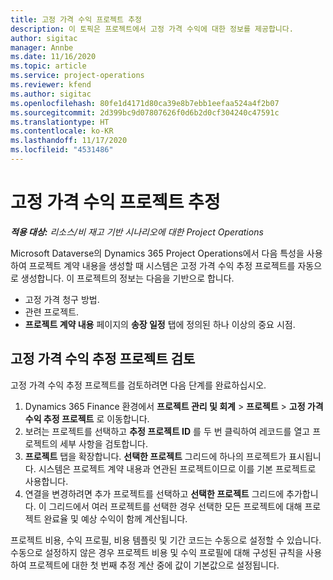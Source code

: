 ```yaml
---
title: 고정 가격 수익 프로젝트 추정
description: 이 토픽은 프로젝트에서 고정 가격 수익에 대한 정보를 제공합니다.
author: sigitac
manager: Annbe
ms.date: 11/16/2020
ms.topic: article
ms.service: project-operations
ms.reviewer: kfend
ms.author: sigitac
ms.openlocfilehash: 80fe1d4171d80ca39e8b7ebb1eefaa524a4f2b07
ms.sourcegitcommit: 2d399bc9d07807626f0d6b2d0cf304240c47591c
ms.translationtype: HT
ms.contentlocale: ko-KR
ms.lasthandoff: 11/17/2020
ms.locfileid: "4531486"
---
```

# <a name="fixed-price-revenue-estimate-projects"></a>고정 가격 수익 프로젝트 추정 

_**적용 대상:** 리소스/비 재고 기반 시나리오에 대한 Project Operations_

Microsoft Dataverse의 Dynamics 365 Project Operations에서 다음 특성을 사용하여 프로젝트 계약 내용을 생성할 때 시스템은 고정 가격 수익 추정 프로젝트를 자동으로 생성합니다. 이 프로젝트의 정보는 다음을 기반으로 합니다.

  - 고정 가격 청구 방법.
  - 관련 프로젝트.
  - **프로젝트 계약 내용** 페이지의 **송장 일정** 탭에 정의된 하나 이상의 중요 시점.

## <a name="review-fixed-price-revenue-estimates-projects"></a>고정 가격 수익 추정 프로젝트 검토
고정 가격 수익 추정 프로젝트를 검토하려면 다음 단계를 완료하십시오.

1. Dynamics 365 Finance 환경에서 **프로젝트 관리 및 회계** > **프로젝트** > **고정 가격 수익 추정 프로젝트** 로 이동합니다.
2. 보려는 프로젝트를 선택하고 **추정 프로젝트 ID** 를 두 번 클릭하여 레코드를 열고 프로젝트의 세부 사항을 검토합니다.
3. **프로젝트** 탭을 확장합니다. **선택한 프로젝트** 그리드에 하나의 프로젝트가 표시됩니다. 시스템은 프로젝트 계약 내용과 연관된 프로젝트이므로 이를 기본 프로젝트로 사용합니다. 
4. 연결을 변경하려면 추가 프로젝트를 선택하고 **선택한 프로젝트** 그리드에 추가합니다. 이 그리드에서 여러 프로젝트를 선택한 경우 선택한 모든 프로젝트에 대해 프로젝트 완료율 및 예상 수익이 함께 계산됩니다.

  프로젝트 비용, 수익 프로필, 비용 템플릿 및 기간 코드는 수동으로 설정할 수 있습니다. 수동으로 설정하지 않은 경우 프로젝트 비용 및 수익 프로필에 대해 구성된 규칙을 사용하여 프로젝트에 대한 첫 번째 추정 계산 중에 값이 기본값으로 설정됩니다.

